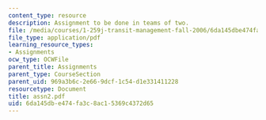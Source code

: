 ```yaml
---
content_type: resource
description: Assignment to be done in teams of two.
file: /media/courses/1-259j-transit-management-fall-2006/6da145dbe474fa3c8ac15369c4372d65_assn2.pdf
file_type: application/pdf
learning_resource_types:
- Assignments
ocw_type: OCWFile
parent_title: Assignments
parent_type: CourseSection
parent_uid: 969a3b6c-2e66-9dcf-1c54-d1e331411228
resourcetype: Document
title: assn2.pdf
uid: 6da145db-e474-fa3c-8ac1-5369c4372d65
---
```

